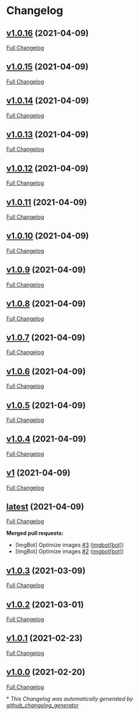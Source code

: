 # Changelog

## [v1.0.16](https://github.com/nakujaproject/airframe_openrocket/tree/v1.0.16) (2021-04-09)

[Full Changelog](https://github.com/nakujaproject/airframe_openrocket/compare/v1.0.15...v1.0.16)

## [v1.0.15](https://github.com/nakujaproject/airframe_openrocket/tree/v1.0.15) (2021-04-09)

[Full Changelog](https://github.com/nakujaproject/airframe_openrocket/compare/v1.0.14...v1.0.15)

## [v1.0.14](https://github.com/nakujaproject/airframe_openrocket/tree/v1.0.14) (2021-04-09)

[Full Changelog](https://github.com/nakujaproject/airframe_openrocket/compare/v1.0.13...v1.0.14)

## [v1.0.13](https://github.com/nakujaproject/airframe_openrocket/tree/v1.0.13) (2021-04-09)

[Full Changelog](https://github.com/nakujaproject/airframe_openrocket/compare/v1.0.12...v1.0.13)

## [v1.0.12](https://github.com/nakujaproject/airframe_openrocket/tree/v1.0.12) (2021-04-09)

[Full Changelog](https://github.com/nakujaproject/airframe_openrocket/compare/v1.0.11...v1.0.12)

## [v1.0.11](https://github.com/nakujaproject/airframe_openrocket/tree/v1.0.11) (2021-04-09)

[Full Changelog](https://github.com/nakujaproject/airframe_openrocket/compare/v1.0.10...v1.0.11)

## [v1.0.10](https://github.com/nakujaproject/airframe_openrocket/tree/v1.0.10) (2021-04-09)

[Full Changelog](https://github.com/nakujaproject/airframe_openrocket/compare/v1.0.9...v1.0.10)

## [v1.0.9](https://github.com/nakujaproject/airframe_openrocket/tree/v1.0.9) (2021-04-09)

[Full Changelog](https://github.com/nakujaproject/airframe_openrocket/compare/v1.0.8...v1.0.9)

## [v1.0.8](https://github.com/nakujaproject/airframe_openrocket/tree/v1.0.8) (2021-04-09)

[Full Changelog](https://github.com/nakujaproject/airframe_openrocket/compare/v1.0.7...v1.0.8)

## [v1.0.7](https://github.com/nakujaproject/airframe_openrocket/tree/v1.0.7) (2021-04-09)

[Full Changelog](https://github.com/nakujaproject/airframe_openrocket/compare/v1.0.6...v1.0.7)

## [v1.0.6](https://github.com/nakujaproject/airframe_openrocket/tree/v1.0.6) (2021-04-09)

[Full Changelog](https://github.com/nakujaproject/airframe_openrocket/compare/v1.0.5...v1.0.6)

## [v1.0.5](https://github.com/nakujaproject/airframe_openrocket/tree/v1.0.5) (2021-04-09)

[Full Changelog](https://github.com/nakujaproject/airframe_openrocket/compare/v1.0.4...v1.0.5)

## [v1.0.4](https://github.com/nakujaproject/airframe_openrocket/tree/v1.0.4) (2021-04-09)

[Full Changelog](https://github.com/nakujaproject/airframe_openrocket/compare/v1...v1.0.4)

## [v1](https://github.com/nakujaproject/airframe_openrocket/tree/v1) (2021-04-09)

[Full Changelog](https://github.com/nakujaproject/airframe_openrocket/compare/latest...v1)

## [latest](https://github.com/nakujaproject/airframe_openrocket/tree/latest) (2021-04-09)

[Full Changelog](https://github.com/nakujaproject/airframe_openrocket/compare/v1.0.3...latest)

**Merged pull requests:**

- \[ImgBot\] Optimize images [\#3](https://github.com/nakujaproject/airframe_openrocket/pull/3) ([imgbot[bot]](https://github.com/apps/imgbot))
- \[ImgBot\] Optimize images [\#2](https://github.com/nakujaproject/airframe_openrocket/pull/2) ([imgbot[bot]](https://github.com/apps/imgbot))

## [v1.0.3](https://github.com/nakujaproject/airframe_openrocket/tree/v1.0.3) (2021-03-09)

[Full Changelog](https://github.com/nakujaproject/airframe_openrocket/compare/v1.0.2...v1.0.3)

## [v1.0.2](https://github.com/nakujaproject/airframe_openrocket/tree/v1.0.2) (2021-03-01)

[Full Changelog](https://github.com/nakujaproject/airframe_openrocket/compare/v1.0.1...v1.0.2)

## [v1.0.1](https://github.com/nakujaproject/airframe_openrocket/tree/v1.0.1) (2021-02-23)

[Full Changelog](https://github.com/nakujaproject/airframe_openrocket/compare/v1.0.0...v1.0.1)

## [v1.0.0](https://github.com/nakujaproject/airframe_openrocket/tree/v1.0.0) (2021-02-20)

[Full Changelog](https://github.com/nakujaproject/airframe_openrocket/compare/45e1e3e831cf6e2cc70dd94fca8974ee306c763f...v1.0.0)



\* *This Changelog was automatically generated by [github_changelog_generator](https://github.com/github-changelog-generator/github-changelog-generator)*
